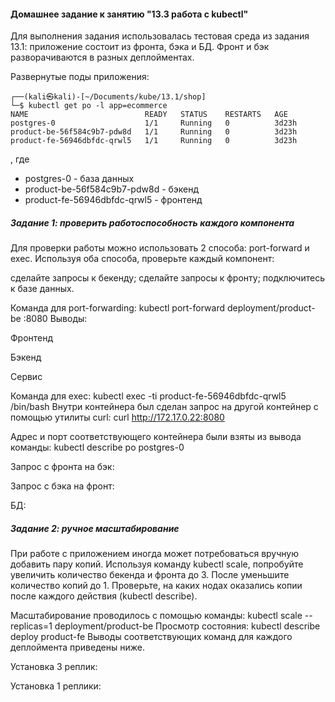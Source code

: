 <h4>Домашнее задание к занятию "13.3 работа с kubectl"</h4>

Для выполнения задания использовалась тестовая среда из задания 13.1: приложение состоит из фронта, бэка и БД. 
Фронт и бэк разворачиваются в разных деплойментах. 

Развернутые поды приложения:
```
┌──(kali㉿kali)-[~/Documents/kube/13.1/shop]
└─$ kubectl get po -l app=ecommerce            
NAME                          READY   STATUS    RESTARTS   AGE
postgres-0                    1/1     Running   0          3d23h
product-be-56f584c9b7-pdw8d   1/1     Running   0          3d23h
product-fe-56946dbfdc-qrwl5   1/1     Running   0          3d23h

```

, где
- postgres-0   - база данных
- product-be-56f584c9b7-pdw8d - бэкенд
- product-fe-56946dbfdc-qrwl5 - фронтенд



<h5> Задание 1: проверить работоспособность каждого компонента
</h5> 
Для проверки работы можно использовать 2 способа: port-forward и exec. Используя оба способа, проверьте каждый компонент:

сделайте запросы к бекенду;
сделайте запросы к фронту;
подключитесь к базе данных.


Команда для port-forwarding: kubectl port-forward deployment/product-be :8080
Выводы:

Фронтенд



Бэкенд


Сервис




Команда для exec: kubectl exec -ti product-fe-56946dbfdc-qrwl5 /bin/bash
Внутри контейнера был сделан запрос на другой контейнер с помощью утилиты curl: curl http://172.17.0.22:8080

Адрес и порт соответствующего контейнера были взяты из вывода команды: kubectl describe po postgres-0

Запрос с фронта на бэк:



Запрос с бэка на фронт:


БД:








<h5> Задание 2: ручное масштабирование
</h5> 
При работе с приложением иногда может потребоваться вручную добавить пару копий. Используя команду kubectl scale, попробуйте увеличить количество бекенда и фронта до 3. После уменьшите количество копий до 1. Проверьте, на каких нодах оказались копии после каждого действия (kubectl describe).


Масштабирование проводилось с помощью команды: kubectl scale --replicas=1 deployment/product-be
Просмотр состояния: kubectl describe deploy product-fe
Выводы соответствующих команд для каждого деплоймента приведены ниже.



Установка 3 реплик:



Установка 1 реплики:
